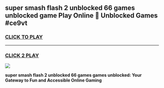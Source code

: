 
## super smash flash 2 unblocked 66 games unblocked game Play Online 👋 Unblocked Games #ce9vt
<h3>
<a href="https://premium.freeplayer.one?title=super_smash_flash_2_unblocked_66_games&ref=21F">CLICK TO PLAY</a></h3>
<hr>

<h3>
<a href="https://premium.freeplayer.one?title=super_smash_flash_2_unblocked_66_games&ref=21F">CLICK 2 PLAY</a>
  
</h3>

<a href="https://premium.freeplayer.one?title=super_smash_flash_2_unblocked_66_games&ref=21F/"><img src="https://clearcache.store/games.png"></a>


**super smash flash 2 unblocked 66 games games unblocked: Your Gateway to Fun and Accessible Online Gaming**
